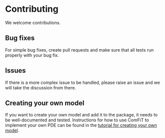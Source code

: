 # Contributing

We welcome contributions.

## Bug fixes

For simple bug fixes, create pull requests and make sure that all tests run properly with your bug fix.

## Issues

If there is a more complex issue to be handled, please raise an issue and we will take the discussion from there.

## Creating your own model

If you want to create your own model and add it to the package, it needs to be well-documented and tested.
Instructions for how to use ComFiT to implement your own PDE can be found in the [tutorial for creating your own model](https://colab.research.google.com/github/vidarsko/ComFiT/blob/main/tutorial/base_system_make_your_own_model.ipynb).
